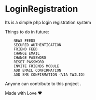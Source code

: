 # LoginRegistration
Its is a simple php login registration system

Things to do in future:

        NEWS FEEDS
        SECURED AUTHENTICATION
        FRIEND FEED
        CHANGE EMAIL
        CHANGE PASSWORD
        RESET PASSWORD
        INVITE FRIENDS MODULE 
        ADD EMAIL CONFIRMATION
        ADD SMS CONFIRMATION (VIA TWILIO)
      
Anyone can contribute to this project .


Made with Love ❤
